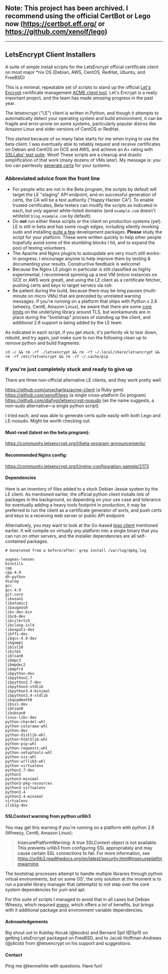 ## Note: This project has been archived. I recommend using the official CertBot or Lego now (https://certbot.eff.org/ or https://github.com/xenolf/lego)
_________________

## LetsEncrypt Client Installers

A suite of simple install scripts for the LetsEncrypt official certificate client on most major *nix OS (Debian, AWS, CentOS, RedHat, Ubuntu, and FreeBSD) 

This is a minimal, repeatable set of scripts to stand up the official [Let's Encrypt](https://letsencrypt.org/)
certificate management [ACME client tool](https://github.com/letsencrypt/letsencrypt). Let's Encrypt is a really important
project, and the team has made *amazing* progress in the past year.

The letsencrypt ("LE") client is written in Python, and though it attempts to automatically
detect your operating system and build environment, it can be fragile and error-prone on
some systems, particularly popular distros like Amazon Linux and older versions of CentOS
or RedHat.

This started because of so many false starts for me when trying to use the beta client. I was eventually able to reliably request and receive certificates on Debian and CentOS on GCE and AWS, and achieve an A+ rating with
[SSLLabs' test suite](https://www.ssllabs.com/ssltest/index.html). Woot!
These scripts are a cleanup and drastic simplification of that work (many dozens of VMs later). My message is: _you too_ can painlessly [generate certs](https://community.letsencrypt.org/t/beta-program-announcements/1631) for your systems.


### Abbreviated advice from the front line

*  For people who are not in the Beta program, the scripts by default will target the LE "staging" API endpoint, and on successful generation of certs, the CA will be a test authority ("Happy Hacker CA"). To enable trusted certificates, Beta testers can modify the scripts as indicated in each, but *only* against white-listed domains (and `example.com` doesn't whitelist `blog.example.com` by default).
*  Do __not__ run either these scripts or the client on production systems (yet). LE is still in beta and has some rough edges, including silently invoking sudo and installing [quite a few](#dependencies) development packages. __Please__ study the script for your platform. These were written quickly to help other people hopefully avoid some of the stumbling blocks I hit, and to expand the pool of testing volunteers.
*  The Apache and Nginx plugins to autoupdate are very much still works-in-progress. I encourage anyone to help improve them by testing & documenting your results. Constructive feedback is welcome!
*  Because the Nginx LE plugin in particular is still classified as highly experimental, I recommend spinning up a test VM (micro instances on GCE or AWS work great), and using the LE client as a certificate fetcher, pushing certs and keys to target servers via ssh.
*  Be patient during the build, because there may be long pauses (multi-minute on micro VMs) that are preceded by unrelated warning messages. If you're running on a platform that ships with Python v 2.6 (wheezy, Cent6, Amazon Linux), be aware that there are some [core limits](#urllib3) on the underlying library around TLS, but workarounds are in place during the "bootstrap" process of standing up the client, and additional 2.6 support is being added by the LE team.


As indicated in each script, if you get stuck, it's perfectly ok to tear down, rebuild, and try again, just make sure to run the following clean up to remove python and build fragments:

    cd ~/ && rm -rf ./letsencrypt && rm -rf ~/.local/share/letsencrypt && rm -rf /etc/letsencrypt && rm -rf ~/.cache/pip

	
### If you're just completely stuck and ready to give up

There are three non-official alternative LE clients, and they work pretty well: 

https://github.com/unixcharles/acme-client (a Ruby gem)   
https://github.com/xenolf/lego (a single cross-platform Go program)   
https://github.com/diafygi/letsencrypt-nosudo (as the name suggests, a non-sudo alternative—a single python script)   

I tried each, and was able to generate certs quite easily with both Lego and LE-nosudo. Might be worth checking out.


#### Must-read (latest on the beta program):

https://community.letsencrypt.org/t/beta-program-announcements/


#### Recommended Nginx config:

https://community.letsencrypt.org/t/nginx-configuration-sample/2173


#### <a name="dependencies"></a>Dependencies

Here is an inventory of files added to a stock Debian Jessie system by the LE client.
As mentioned earlier, the official python client installs *lots* of packages in the background,
so depending on your use case and tolerance for eventually adding a heavy tools footprint in production,
it may be preferred to run the client as a certificate generator of sorts, and push
certs and keys to a receiving web server or public API endpoint.

Alternatively, you may want to look at the Go-based [lego client](https://github.com/xenolf/lego) mentioned earlier.
It will compile on virtually any platform into a single binary that you can run on other
servers, and the installer dependencies are all self-contained packages.

    # Generated from a before/after: grep install /var/log/dpkg.log
    
    augeas-lenses
    binutils
    cpp
    cpp-4.9
    dh-python
    dialog
    gcc
    gcc-4.9
    git-core
    libasan1
    libatomic1
    libaugeas0
    libc-dev-bin
    libc6-dev
    libcilkrts5
    libcloog-isl4
    libexpat1-dev
    libffi-dev
    libgcc-4.9-dev
    libgomp1
    libisl10
    libitm1
    liblsan0
    libmpc3
    libmpdec2
    libmpfr4
    libpython-dev
    libpython2.7
    libpython2.7-dev
    libpython3-stdlib
    libpython3.4-minimal
    libpython3.4-stdlib
    libquadmath0
    libssl-dev
    libtsan0
    libubsan0
    linux-libc-dev
    python-chardet-whl
    python-colorama-whl
    python-dev
    python-distlib-whl
    python-html5lib-whl
    python-pip-whl
    python-requests-whl
    python-setuptools-whl
    python-six-whl
    python-urllib3-whl
    python-virtualenv
    python2.7-dev
    python3
    python3-minimal
    python3-pkg-resources
    python3-virtualenv
    python3.4
    python3.4-minimal
    virtualenv
    zlib1g-dev


#### <a name="urllib3">SSLContext warning from python urllib3

You may get this warning if you're running on a platform with python 2.6 (Wheezy, Cent6, Amazon Linux):

> InsecurePlatformWarning: A true SSLContext object is not available.
> This prevents urllib3 from configuring SSL appropriately and may cause
> certain SSL connections to fail. For more information, see https://urllib3.readthedocs.org/en/latest/security.html#insecureplatformwarning.

The bootstrap processes attempt to handle multiple libraries through python virtual environments,
but on some OS', the only solution at the moment is to run a parallel library manager that
(attempts) to not step over the core system dependencies for yum and apt.

For this suite of scripts I managed to avoid that in all cases but Debian Wheezy, which required
[pyenv](https://github.com/yyuu/pyenv), which offers a lot of benefits, but brings with
it additional package and environment variable dependencies.

#### Acknowledgements

Big shout out to Kubilay Kocak (@koobs) and Bernard Spil (@Sp1l) on getting LetsEncrypt packaged on FreeBSD, and to Jacob Hoffman-Andrews (@j4cob) from @letsencrypt on his support and suggestions.

#### Contact 

Ping me @kennwhite with questions. Have fun!



